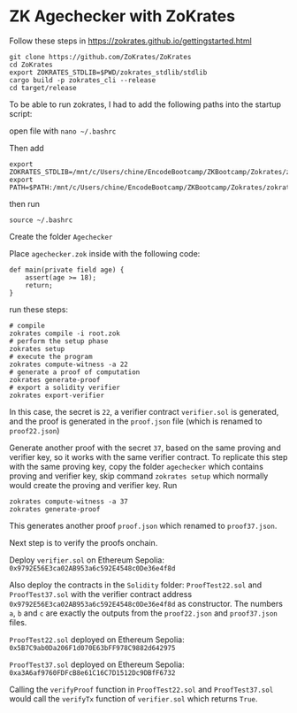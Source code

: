 # ZK Agechecker with ZoKrates

Follow these steps in https://zokrates.github.io/gettingstarted.html

```
git clone https://github.com/ZoKrates/ZoKrates
cd ZoKrates
export ZOKRATES_STDLIB=$PWD/zokrates_stdlib/stdlib
cargo build -p zokrates_cli --release
cd target/release
```

To be able to run zokrates, I had to add the following paths into the startup script:

open file with `nano ~/.bashrc`

Then add 

```
export ZOKRATES_STDLIB=/mnt/c/Users/chine/EncodeBootcamp/ZKBootcamp/Zokrates/zokrates/zokrates_stdlib/stdlib
export PATH=$PATH:/mnt/c/Users/chine/EncodeBootcamp/ZKBootcamp/Zokrates/zokrates/target/release
```

then run 

`source ~/.bashrc`

Create the folder `Agechecker`

Place `agechecker.zok` inside with the following code:

```
def main(private field age) {
	assert(age >= 18);
	return;
}
```

run these steps:

```
# compile
zokrates compile -i root.zok
# perform the setup phase
zokrates setup
# execute the program
zokrates compute-witness -a 22
# generate a proof of computation
zokrates generate-proof
# export a solidity verifier
zokrates export-verifier
```

In this case, the secret is `22`, a verifier contract `verifier.sol` is generated, and the proof is generated in the `proof.json` file (which is renamed to `proof22.json`)

Generate another proof with the secret `37`, based on the same proving and verifier key, so it works with the same verifier contract. To replicate this step with the same proving key, copy the folder `agechecker` which contains proving and verifier key, skip command `zokrates setup` which normally would create the proving and verifier key. Run

```
zokrates compute-witness -a 37
zokrates generate-proof
```

This generates another proof `proof.json` which renamed to `proof37.json`.

Next step is to verify the proofs onchain.

Deploy `verifier.sol` on Ethereum Sepolia: `0x9792E56E3ca02AB953a6c592E4548c0De36e4f8d`

Also deploy the contracts in the `Solidity` folder: `ProofTest22.sol` and `ProofTest37.sol` with the verifier contract address `0x9792E56E3ca02AB953a6c592E4548c0De36e4f8d` as constructor. The numbers `a`, `b` and `c` are exactly the outputs from the `proof22.json` and `proof37.json` files.

`ProofTest22.sol` deployed on Ethereum Sepolia: `0x5B7C9ab0Da206F1d070E63bFF978C9882d642975`

`ProofTest37.sol` deployed on Ethereum Sepolia: `0xa3A6af9760FDFcB8e61C16C7D1512Dc9DBfF6732`

Calling the `verifyProof` function in `ProofTest22.sol` and `ProofTest37.sol` would call the `verifyTx` function of `verifier.sol` which returns `True`.
